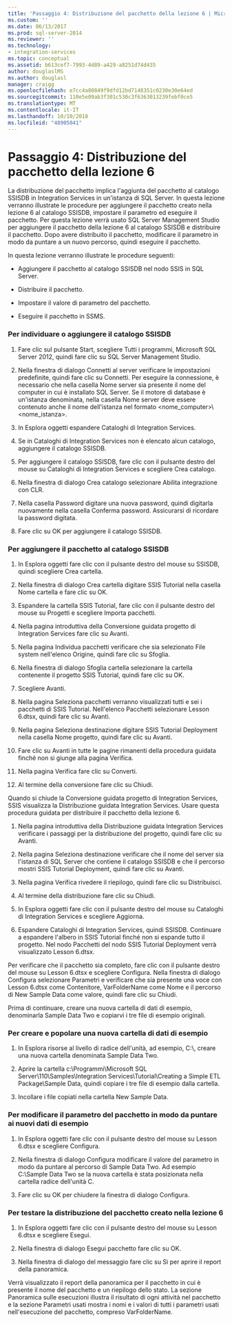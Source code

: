 ```yaml
---
title: 'Passaggio 4: Distribuzione del pacchetto della lezione 6 | Microsoft Docs'
ms.custom: ''
ms.date: 06/13/2017
ms.prod: sql-server-2014
ms.reviewer: ''
ms.technology:
- integration-services
ms.topic: conceptual
ms.assetid: b613cef7-7993-4d89-a429-a8251d74d435
author: douglaslMS
ms.author: douglasl
manager: craigg
ms.openlocfilehash: e7cc4a80849f9dfd12bd7148351c0230e30e64ed
ms.sourcegitcommit: 110e5e09ab3f301c530c3f6363013239febf0ce5
ms.translationtype: MT
ms.contentlocale: it-IT
ms.lasthandoff: 10/10/2018
ms.locfileid: "48905041"
---
```

# <a name="step-4-deploying-the-lesson-6-package"></a>Passaggio 4: Distribuzione del pacchetto della lezione 6
  La distribuzione del pacchetto implica l'aggiunta del pacchetto al catalogo SSISDB in Integration Services in un'istanza di SQL Server. In questa lezione verranno illustrate le procedure per aggiungere il pacchetto creato nella lezione 6 al catalogo SSISDB, impostare il parametro ed eseguire il pacchetto. Per questa lezione verrà usato SQL Server Management Studio per aggiungere il pacchetto della lezione 6 al catalogo SSISDB e distribuire il pacchetto. Dopo avere distribuito il pacchetto, modificare il parametro in modo da puntare a un nuovo percorso, quindi eseguire il pacchetto.  
  
 In questa lezione verranno illustrate le procedure seguenti:  
  
-   Aggiungere il pacchetto al catalogo SSISDB nel nodo SSIS in SQL Server.  
  
-   Distribuire il pacchetto.  
  
-   Impostare il valore di parametro del pacchetto.  
  
-   Eseguire il pacchetto in SSMS.  
  
### <a name="to-locate-or-add-the-ssisdb-catalog"></a>Per individuare o aggiungere il catalogo SSISDB  
  
1.  Fare clic sul pulsante Start, scegliere Tutti i programmi, Microsoft SQL Server 2012, quindi fare clic su SQL Server Management Studio.  
  
2.  Nella finestra di dialogo Connetti al server verificare le impostazioni predefinite, quindi fare clic su Connetti. Per eseguire la connessione, è necessario che nella casella Nome server sia presente il nome del computer in cui è installato SQL Server. Se il motore di database è un'istanza denominata, nella casella Nome server deve essere contenuto anche il nome dell'istanza nel formato <nome_computer>\\<nome_istanza>.  
  
3.  In Esplora oggetti espandere Cataloghi di Integration Services.  
  
4.  Se in Cataloghi di Integration Services non è elencato alcun catalogo, aggiungere il catalogo SSISDB.  
  
5.  Per aggiungere il catalogo SSISDB, fare clic con il pulsante destro del mouse su Cataloghi di Integration Services e scegliere Crea catalogo.  
  
6.  Nella finestra di dialogo Crea catalogo selezionare Abilita integrazione con CLR.  
  
7.  Nella casella Password digitare una nuova password, quindi digitarla nuovamente nella casella Conferma password. Assicurarsi di ricordare la password digitata.  
  
8.  Fare clic su OK per aggiungere il catalogo SSISDB.  
  
### <a name="to-add-the-package-to-the-ssisdb-catalog"></a>Per aggiungere il pacchetto al catalogo SSISDB  
  
1.  In Esplora oggetti fare clic con il pulsante destro del mouse su SSISDB, quindi scegliere Crea cartella.  
  
2.  Nella finestra di dialogo Crea cartella digitare SSIS Tutorial nella casella Nome cartella e fare clic su OK.  
  
3.  Espandere la cartella SSIS Tutorial, fare clic con il pulsante destro del mouse su Progetti e scegliere Importa pacchetti.  
  
4.  Nella pagina introduttiva della Conversione guidata progetto di Integration Services fare clic su Avanti.  
  
5.  Nella pagina Individua pacchetti verificare che sia selezionato File system nell'elenco Origine, quindi fare clic su Sfoglia.  
  
6.  Nella finestra di dialogo Sfoglia cartella selezionare la cartella contenente il progetto SSIS Tutorial, quindi fare clic su OK.  
  
7.  Scegliere Avanti.  
  
8.  Nella pagina Seleziona pacchetti verranno visualizzati tutti e sei i pacchetti di SSIS Tutorial. Nell'elenco Pacchetti selezionare Lesson 6.dtsx, quindi fare clic su Avanti.  
  
9. Nella pagina Seleziona destinazione digitare SSIS Tutorial Deployment nella casella Nome progetto, quindi fare clic su Avanti.  
  
10. Fare clic su Avanti in tutte le pagine rimanenti della procedura guidata finché non si giunge alla pagina Verifica.  
  
11. Nella pagina Verifica fare clic su Converti.  
  
12. Al termine della conversione fare clic su Chiudi.  
  
 Quando si chiude la Conversione guidata progetto di Integration Services, SSIS visualizza la Distribuzione guidata Integration Services. Usare questa procedura guidata per distribuire il pacchetto della lezione 6.  
  
1.  Nella pagina introduttiva della Distribuzione guidata Integration Services verificare i passaggi per la distribuzione del progetto, quindi fare clic su Avanti.  
  
2.  Nella pagina Seleziona destinazione verificare che il nome del server sia l'istanza di SQL Server che contiene il catalogo SSISDB e che il percorso mostri SSIS Tutorial Deployment, quindi fare clic su Avanti.  
  
3.  Nella pagina Verifica rivedere il riepilogo, quindi fare clic su Distribuisci.  
  
4.  Al termine della distribuzione fare clic su Chiudi.  
  
5.  In Esplora oggetti fare clic con il pulsante destro del mouse su Cataloghi di Integration Services e scegliere Aggiorna.  
  
6.  Espandere Cataloghi di Integration Services, quindi SSISDB. Continuare a espandere l'albero in SSIS Tutorial finché non si espande tutto il progetto. Nel nodo Pacchetti del nodo SSIS Tutorial Deployment verrà visualizzato Lesson 6.dtsx.  
  
 Per verificare che il pacchetto sia completo, fare clic con il pulsante destro del mouse su Lesson 6.dtsx e scegliere Configura. Nella finestra di dialogo Configura selezionare Parametri e verificare che sia presente una voce con Lesson 6.dtsx come Contenitore, VarFolderName come Nome e il percorso di New Sample Data come valore, quindi fare clic su Chiudi.  
  
 Prima di continuare, creare una nuova cartella di dati di esempio, denominarla Sample Data Two e copiarvi i tre file di esempio originali.  
  
### <a name="to-create-and-populate-a-new-sample-data-folder"></a>Per creare e popolare una nuova cartella di dati di esempio  
  
1.  In Esplora risorse al livello di radice dell'unità, ad esempio, C:\\, creare una nuova cartella denominata Sample Data Two.  
  
2.  Aprire la cartella c:\Programmi\Microsoft SQL Server\110\Samples\Integration Services\Tutorial\Creating a Simple ETL Package\Sample Data, quindi copiare i tre file di esempio dalla cartella.  
  
3.  Incollare i file copiati nella cartella New Sample Data.  
  
### <a name="to-change-the-package-parameter-to-point-to-the-new-sample-data"></a>Per modificare il parametro del pacchetto in modo da puntare ai nuovi dati di esempio  
  
1.  In Esplora oggetti fare clic con il pulsante destro del mouse su Lesson 6.dtsx e scegliere Configura.  
  
2.  Nella finestra di dialogo Configura modificare il valore del parametro in modo da puntare al percorso di Sample Data Two. Ad esempio C:\Sample Data Two se la nuova cartella è stata posizionata nella cartella radice dell'unità C.  
  
3.  Fare clic su OK per chiudere la finestra di dialogo Configura.  
  
### <a name="to-test-the-lesson-6-package-deployment"></a>Per testare la distribuzione del pacchetto creato nella lezione 6  
  
1.  In Esplora oggetti fare clic con il pulsante destro del mouse su Lesson 6.dtsx e scegliere Esegui.  
  
2.  Nella finestra di dialogo Esegui pacchetto fare clic su OK.  
  
3.  Nella finestra di dialogo del messaggio fare clic su Sì per aprire il report della panoramica.  
  
 Verrà visualizzato il report della panoramica per il pacchetto in cui è presente il nome del pacchetto e un riepilogo dello stato. La sezione Panoramica sulle esecuzioni illustra il risultato di ogni attività nel pacchetto e la sezione Parametri usati mostra i nomi e i valori di tutti i parametri usati nell'esecuzione del pacchetto, compreso VarFolderName.  
  
  
